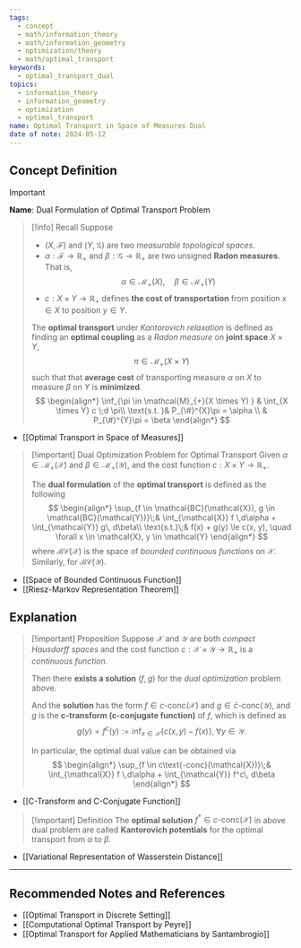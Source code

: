 ```yaml
---
tags:
  - concept
  - math/information_theory
  - math/information_geometry
  - optimization/theory
  - math/optimal_transport
keywords:
  - optimal_transport_dual
topics:
  - information_theory
  - information_geometry
  - optimization
  - optimal_transport
name: Optimal Transport in Space of Measures Dual
date of note: 2024-05-12
---
```


## Concept Definition

>[!important]
>**Name**: Dual Formulation of Optimal Transport Problem


>[!info] Recall
>Suppose 
>- $(X, \mathscr{F})$ and $(Y, \mathscr{G})$ are two *measurable topological spaces*. 
>- $\alpha: \mathscr{F} \to \mathbb{R}_{+}$ and $\beta: \mathscr{G} \to \mathbb{R}_{+}$ are two unsigned **Radon measures**. That is, 
>  $$
>  \alpha \in \mathcal{M}_{+}(X), \quad \beta \in \mathcal{M}_{+}(Y)
> $$
>- $c: X \times Y \to \mathbb{R}_{+}$ defines **the cost of transportation** from position $x\in X$ to position $y \in Y$.
>
>The **optimal transport** under *Kantorovich relaxation* is defined as finding an **optimal coupling** as a *Radon measure* on **joint space** $X \times Y$,
>$$
>\pi \in \mathcal{M}_{+}(X \times Y)
>$$
>such that that **average cost** of transporting measure $\alpha$ on $X$ to measure $\beta$ on $Y$ is **minimized**. 
>$$
>\begin{align*}
>\inf_{\pi \in \mathcal{M}_{+}(X \times Y) } & \int_{X \times Y} c \;d \pi\\
\text{s.t. }&  P_{\#}^{X}\pi = \alpha \\
& P_{\#}^{Y}\pi = \beta
\end{align*}
>$$

- [[Optimal Transport in Space of Measures]]

>[!important] Dual Optimization Problem for Optimal Transport
>Given $\alpha \in \mathcal{M}_{+}(\mathcal{X})$ and $\beta \in \mathcal{M}_{+}(\mathcal{Y})$, and the cost function $c: X \times Y \to \mathbb{R}_{+}$.
>
>The **dual formulation** of the **optimal transport** is defined as the following 
>$$
>\begin{align*}
>\sup_{f \in \mathcal{BC}(\mathcal{X}), g \in \mathcal{BC}(\mathcal{Y})}\;&  \int_{\mathcal{X}} f \,d\alpha + \int_{\mathcal{Y}} g\, d\beta\\
>\text{s.t.}\;& f(x) + g(y) \le c(x, y), \quad \forall x \in \mathcal{X}, y \in \mathcal{Y} 
\end{align*}
>$$
>where $\mathcal{BC}(\mathcal{X})$ is the space of *bounded continuous functions* on $\mathcal{X}$. Similarly, for $\mathcal{BC}(\mathcal{Y})$.

- [[Space of Bounded Continuous Function]]
- [[Riesz-Markov Representation Theorem]]

## Explanation



>[!important] Proposition
>Suppose $\mathcal{X}$ and $\mathcal{Y}$ are both *compact Hausdorff spaces* and the cost function $c: \mathcal{X} \times \mathcal{Y} \to \mathbb{R}_{+}$ is a *continuous function.*
> 
>Then there **exists a solution** $(f, g)$ for the *dual optimization* problem above. 
>
>And the **solution** has the form $f \in c\text{-conc}(\mathcal{X})$ and $g \in \bar{c}\text{-conc}(\mathcal{Y})$, and $g$ is the **c-transform (c-conjugate function)** of $f$, which is defined as 
>$$
>g(y) = f^c(y) := \inf_{x \in \mathcal{X}}\{ c(x, y) - f(x) \}, \;\forall y\in \mathcal{Y}.
>$$
>
>In particular, the optimal dual value can be obtained via 
>$$
>\begin{align*}
>\sup_{f \in c\text{-conc}(\mathcal{X})}\;&  \int_{\mathcal{X}} f \,d\alpha + \int_{\mathcal{Y}} f^c\, d\beta
\end{align*}
>$$

- [[C-Transform and C-Conjugate Function]]

>[!important] Definition
>The **optimal solution** $f^{*} \in c\text{-conc}(\mathcal{X})$ in above dual problem are called **Kantorovich potentials** for the optimal transport from $\alpha$ to $\beta$. 

- [[Variational Representation of Wasserstein Distance]]



-----------
##  Recommended Notes and References

- [[Optimal Transport in Discrete Setting]]
- [[Computational Optimal Transport by Peyre]]
- [[Optimal Transport for Applied Mathematicians by Santambrogio]]